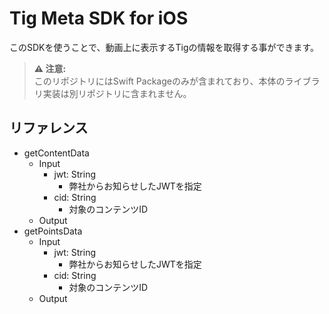 # Tig Meta SDK for iOS

このSDKを使うことで、動画上に表示するTigの情報を取得する事ができます。

> **⚠️ 注意:**  
> このリポジトリにはSwift Packageのみが含まれており、本体のライブラリ実装は別リポジトリに含まれません。


## リファレンス

- getContentData
    + Input
        + jwt: String
            + 弊社からお知らせしたJWTを指定
        + cid: String
            + 対象のコンテンツID
    + Output
- getPointsData
    + Input
        + jwt: String
            + 弊社からお知らせしたJWTを指定
        + cid: String
            + 対象のコンテンツID
    + Output



